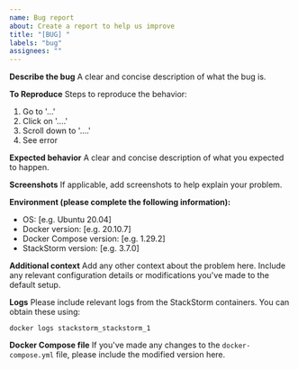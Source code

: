 ```yaml
---
name: Bug report
about: Create a report to help us improve
title: "[BUG] "
labels: "bug"
assignees: ""
---
```


**Describe the bug**
A clear and concise description of what the bug is.

**To Reproduce**
Steps to reproduce the behavior:

1. Go to '...'
2. Click on '....'
3. Scroll down to '....'
4. See error

**Expected behavior**
A clear and concise description of what you expected to happen.

**Screenshots**
If applicable, add screenshots to help explain your problem.

**Environment (please complete the following information):**

- OS: [e.g. Ubuntu 20.04]
- Docker version: [e.g. 20.10.7]
- Docker Compose version: [e.g. 1.29.2]
- StackStorm version: [e.g. 3.7.0]

**Additional context**
Add any other context about the problem here. Include any relevant configuration details or modifications you've made to the default setup.

**Logs**
Please include relevant logs from the StackStorm containers. You can obtain these using:

```
docker logs stackstorm_stackstorm_1
```

**Docker Compose file**
If you've made any changes to the `docker-compose.yml` file, please include the modified version here.
